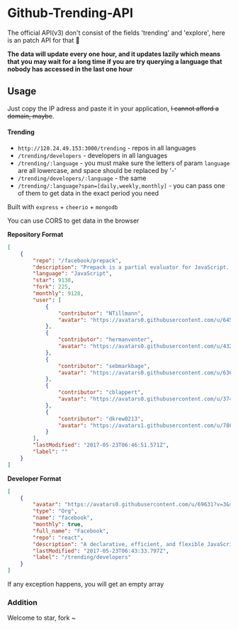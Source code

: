# Github-Trending-API
The official API(v3) don't consist of the fields 'trending' and 'explore', here is an patch API for that :lollipop:

**The data will update every one hour, and it updates lazily which means that you may wait for a long time if you are try querying a language that nobody has accessed in the last one hour**

## Usage 

Just copy the IP adress and paste it in your application, ~~I cannot afford a domain, maybe~~.

#### Trending
+ `http://120.24.49.153:3000/trending` - repos in all languages
+ `/trending/developers` - developers in all languages
+ `/trending/:language` - you must make sure the letters of param `language` are all lowercase, and space should be replaced by '-'
+ `/trending/developers/:language` - the same
+ `/trending/:language?span=[daily,weekly,monthly]` - you can pass one of them to get data in the exact period you need

Built with `express` + `cheerio` + `mongodb`

You can use CORS to get data in the browser

**Repository Format**
```json
[
    {
        "repo": "/facebook/prepack",
        "description": "Prepack is a partial evaluator for JavaScript. Prepack rewrites a JavaScript bundle, resulting in JavaScript code that executes more efficiently.",
        "language": "JavaScript",
        "star": 9138,
        "fork": 225,
        "monthly": 9128,
        "user": [
            {
                "contributor": "NTillmann",
                "avatar": "https://avatars0.githubusercontent.com/u/6457462?v=3&s=40"
            },
            {
                "contributor": "hermanventer",
                "avatar": "https://avatars0.githubusercontent.com/u/4325251?v=3&s=40"
            },
            {
                "contributor": "sebmarkbage",
                "avatar": "https://avatars0.githubusercontent.com/u/63648?v=3&s=40"
            },
            {
                "contributor": "cblappert",
                "avatar": "https://avatars0.githubusercontent.com/u/3744743?v=3&s=40"
            },
            {
                "contributor": "dkrew0213",
                "avatar": "https://avatars1.githubusercontent.com/u/7864184?v=3&s=40"
            }
        ],
        "lastModified": "2017-05-23T06:46:51.571Z",
        "label": ""
    }
]
```

**Developer Format**
```json
[
    {
        "avatar": "https://avatars0.githubusercontent.com/u/69631?v=3&s=192",
        "type": "Org",
        "name": "facebook",
        "monthly": true,
        "full_name": "Facebook",
        "repo": "react",
        "description": "A declarative, efficient, and flexible JavaScript library for building user interfaces.",
        "lastModified": "2017-05-23T06:43:33.797Z",
        "label": "/trending/developers"
    }
]
```


If any exception happens, you will get an empty array

### Addition

Welcome to star, fork ~
